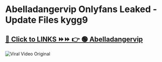 
 # Abelladangervip Onlyfans Leaked - Update Files kygg9

## <h2><a href="https://clipsfans.com/Abelladangervip&ref=git">🔗 Click to LINKS ⏩⏩ 👉 🟢 Abelladangervip </a></h2>

<a href="https://clipsfans.com/Abelladangervip&ref=git" rel="nofollow" data-target="animated-image.originalLink"><img src="https://i.ibb.co.com/xMMVF88/686577567.gif" alt="Viral Video Original" style="max-width: 100%; display: inline-block;" data-target="animated-image.originalImage"></a>


